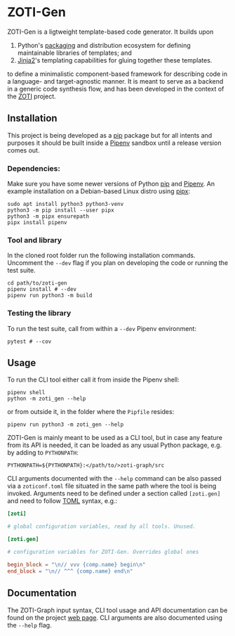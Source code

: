 ZOTI-Gen
========

ZOTI-Gen is a ligtweight template-based code generator. It builds upon

1. Python's
[packaging](https://realpython.com/python-modules-packages/) and
distribution ecosystem for defining maintainable libraries of
templates; and
1. [Jinja2](https://jinja.palletsprojects.com)'s templating capabilities
for gluing together these templates. 

to define a minimalistic component-based framework for describing code
in a language- and target-agnostic manner. It is meant to serve as a
backend in a generic code synthesis flow, and has been developed in
the context of the [ZOTI](https://ericsson.github.io/zoti) project.

Installation
------------

This project is being developed as a
[pip](https://packaging.python.org/en/latest/key_projects/#pip)
package but for all intents and purposes it should be built inside a
[Pipenv](https://pipenv.pypa.io/en/latest/) sandbox until a release
version comes out.

### Dependencies:

Make sure you have some newer versions of Python
[pip](https://pip.pypa.io/en/stable/) and
[Pipenv](https://pipenv.pypa.io/en/latest/). An example installation
on a Debian-based Linux distro using [pipx](https://pypa.github.io/pipx/):

```shell
sudo apt install python3 python3-venv
python3 -m pip install --user pipx
python3 -m pipx ensurepath
pipx install pipenv
```

### Tool and library

In the cloned root folder run the following installation
commands. Uncomment the `--dev` flag if you plan on developing the
code or running the test suite.

```shell
cd path/to/zoti-gen
pipenv install # --dev
pipenv run python3 -m build
```

### Testing the library

To run the test suite, call from within a `--dev` Pipenv environment:

```shell
pytest # --cov
```

Usage
-----

To run the CLI tool either call it from inside the Pipenv shell:

```shell
pipenv shell
python -m zoti_gen --help
```

or from outside it, in the folder where the `Pipfile` resides:

```shell
pipenv run python3 -m zoti_gen --help
```

ZOTI-Gen is mainly meant to be used as a CLI tool, but in case any
feature from its API is needed, it can be loaded as any usual Python
package, e.g. by adding to `PYTHONPATH`:

```
PYTHONPATH=${PYTHONPATH}:</path/to/>zoti-graph/src
```

CLI arguments documented with the `--help` command can be also passed
via a `zoticonf.toml` file situated in the same path where the tool is
being invoked. Arguments need to be defined under a section called
`[zoti.gen]` and need to follow [TOML](https://toml.io/en/v1.0.0)
syntax, e.g.:

```toml
[zoti]

# global configuration variables, read by all tools. Unused.

[zoti.gen]

# configuration variables for ZOTI-Gen. Overrides global ones

begin_block = "\n// vvv {comp.name} begin\n"
end_block = "\n// ^^^ {comp.name} end\n"
```

Documentation
-------------

The ZOTI-Graph input syntax, CLI tool usage and API documentation can
be found on the project [web
page](https://ericsson.github.io/zoti/zoti-gen). CLI arguments are
also documented using the `--help` flag.
